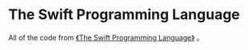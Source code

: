 # The Swift Programming Language

All of the code from [《The Swift Programming Language》](https://github.com/numbbbbb/the-swift-programming-language-in-chinese) 。
